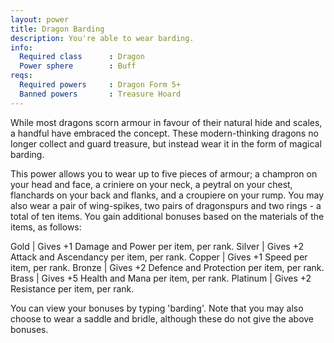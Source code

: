 ```yaml
---
layout: power
title: Dragon Barding
description: You're able to wear barding.
info:
  Required class      : Dragon
  Power sphere        : Buff
reqs:
  Required powers     : Dragon Form 5+
  Banned powers       : Treasure Hoard
---
```


While most dragons scorn armour in favour of their natural hide and scales, a
handful have embraced the concept.  These modern-thinking dragons no longer
collect and guard treasure, but instead wear it in the form of magical barding.

This power allows you to wear up to five pieces of armour; a champron on your
head and face, a criniere on your neck, a peytral on your chest, flanchards on
your back and flanks, and a croupiere on your rump.  You may also wear a pair
of wing-spikes, two pairs of dragonspurs and two rings - a total of ten items.
You gain additional bonuses based on the materials of the items, as follows:

Gold       | Gives +1 Damage and Power per item, per rank.
Silver     | Gives +2 Attack and Ascendancy per item, per rank.
Copper     | Gives +1 Speed per item, per rank.
Bronze     | Gives +2 Defence and Protection per item, per rank.
Brass      | Gives +5 Health and Mana per item, per rank.
Platinum   | Gives +2 Resistance per item, per rank.

You can view your bonuses by typing 'barding'.  Note that you may also choose
to wear a saddle and bridle, although these do not give the above bonuses.
